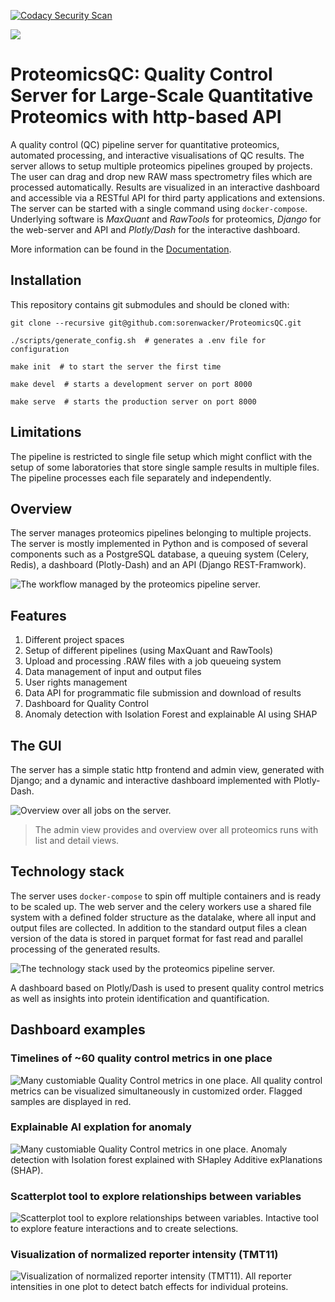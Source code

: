 [![Codacy Security Scan](https://github.com/sorenwacker/ProteomicsQC/actions/workflows/codacy-analysis.yml/badge.svg)](https://github.com/sorenwacker/ProteomicsQC/actions/workflows/codacy-analysis.yml)

![](docs/img/ProteomicsQC.png)

# **ProteomicsQC**: Quality Control Server for Large-Scale Quantitative Proteomics with http-based API

A quality control (QC) pipeline server for quantitative proteomics, automated processing, and interactive visualisations of QC results.
The server allows to setup multiple proteomics pipelines grouped by projects. 
The user can drag and drop new RAW mass spectrometry files which are processed automatically. 
Results are visualized in an interactive dashboard and accessible via a RESTful API for third party applications and extensions.
The server can be started with a single command using `docker-compose`.
Underlying software is _MaxQuant_ and _RawTools_ for proteomics, _Django_ for the web-server and API and _Plotly/Dash_ for the interactive dashboard.

More information can be found in the [Documentation](https://sorenwacker.github.io/ProteomicsQC/).


## Installation

This repository contains git submodules and should be cloned with:

    git clone --recursive git@github.com:sorenwacker/ProteomicsQC.git

    ./scripts/generate_config.sh  # generates a .env file for configuration

    make init  # to start the server the first time

    make devel  # starts a development server on port 8000
    
    make serve  # starts the production server on port 8000


## Limitations
The pipeline is restricted to single file setup which might conflict with the setup of some laboratories that store single sample results in multiple files. The pipeline processes each file separately and independently.


## Overview

The server manages proteomics pipelines belonging to multiple projects. The server is mostly implemented in Python and is composed of several components such as a PostgreSQL database, a queuing system (Celery, Redis), a dashboard (Plotly-Dash) and an API (Django REST-Framwork).

![](./docs/img/workflow.png 'The workflow managed by the proteomics pipeline server.')


## Features

1. Different project spaces    
2. Setup of different pipelines (using MaxQuant and RawTools)
3. Upload and processing .RAW files with a job queueing system
4. Data management of input and output files
5. User rights management
6. Data API for programmatic file submission and download of results
7. Dashboard for Quality Control
8. Anomaly detection with Isolation Forest and explainable AI using SHAP


## The GUI
The server has a simple static http frontend and admin view, generated with Django; and a dynamic and interactive dashboard implemented with Plotly-Dash.

![](./docs/img/example-admin-view.png 'Overview over all jobs on the server.')
> The admin view provides and overview over all proteomics runs with list and detail views.


## Technology stack

The server uses `docker-compose` to spin off multiple containers and is ready to be scaled up.
The web server and the celery workers use a shared file system with a defined folder structure as
the datalake, where all input and output files are collected. In addition to the standard output files a
clean version of the data is stored in parquet format for fast read and parallel processing of the 
generated results.

![](./docs/img/technology-stack.png 'The technology stack used by the proteomics pipeline server.')

A dashboard based on Plotly/Dash is used to present quality control metrics as well as insights into
protein identification and quantification.


## Dashboard examples

### Timelines of ~60 quality control metrics in one place
![](./docs/img/example-qc-barplot.png 'Many customiable Quality Control metrics in one place.')
All quality control metrics can be visualized simultaneously in customized order. Flagged samples are displayed in red.

### Explainable AI explation for anomaly
![](./docs/img/example-anomaly-scores.png 'Many customiable Quality Control metrics in one place.')
Anomaly detection with Isolation forest explained with SHapley Additive exPlanations (SHAP).

### Scatterplot tool to explore relationships between variables
![](./docs/img/example-qc-scatter-plot.png 'Scatterplot tool to explore relationships between variables.')
Intactive tool to explore feature interactions and to create selections. 

### Visualization of normalized reporter intensity (TMT11)
![](./docs/img/example-qc-normalied-tmt-intensity.png 'Visualization of normalized reporter intensity (TMT11).')
All reporter intensities in one plot to detect batch effects for individual proteins. 

